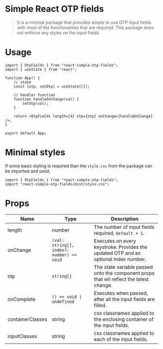 # Simple React OTP fields

> It is a minimal package that provides simple to use OTP input fields with most of the functionalities that are required. This package does not enforce any styles on the input fields.

# Usage

```tsx
import { OtpFields } from "react-simple-otp-fields";
import { useState } from "react";

function App() {
    // state
    const [otp, setOtp] = useState([]);

    // handler function
    function handleOnChange(val) {
        setOtp(val);
    }

    return <OtpFields length={4} otp={otp} onChange={handleOnChange} />;
}

export default App;
```

# Minimal styles

If some basic styling is required than the `style.css` from the package can be imported and used.

```tsx
import { OtpFields } from "react-simple-otp-fields";
import "react-simple-otp-fields/dist/style.css";
```

# Props

| Name             | Type                                      | Description                                                                            |
| ---------------- | ----------------------------------------- | -------------------------------------------------------------------------------------- |
| length           | number                                    | The number of input fields required, `default = 1`.                                    |
| onChange         | `(val: string[], index?: number) => void` | Executes on every keystroke. Provides the updated OTP and an optional index number.    |
| otp              | `string[]`                                | The state variable passed onto the component props that wil reflect the latest change. |
| onComplete       | `() => void \| undefined`                 | Executes when passed, after all the input fields are filled.                           |
| containerClasses | string                                    | css classnames applied to the enclosing container of the input fields.                 |
| inputClasses     | string                                    | css classnames applied to each of the input fields.                                    |
